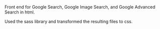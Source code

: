 Front end for Google Search, Google Image Search, and Google Advanced Search in html.

Used the sass library and transformed the resulting files to css.

